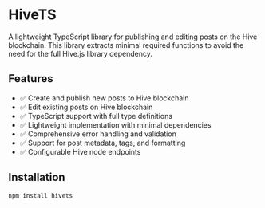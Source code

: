 # HiveTS

A lightweight TypeScript library for publishing and editing posts on the Hive blockchain. This library extracts minimal required functions to avoid the need for the full Hive.js library dependency.

## Features

- ✅ Create and publish new posts to Hive blockchain
- ✅ Edit existing posts on Hive blockchain
- ✅ TypeScript support with full type definitions
- ✅ Lightweight implementation with minimal dependencies
- ✅ Comprehensive error handling and validation
- ✅ Support for post metadata, tags, and formatting
- ✅ Configurable Hive node endpoints

## Installation

```bash
npm install hivets
